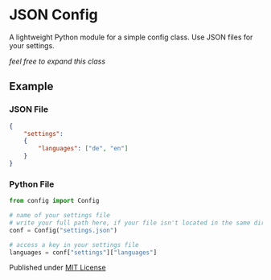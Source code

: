 # JSON Config

A lightweight Python module for a simple config class. Use JSON files for your settings.   

_feel free to expand this class_

## Example

### JSON File
```json
{
    "settings":
    {
        "languages": ["de", "en"]
    }
}
```

### Python File
```python
from config import Config

# name of your settings file
# write your full path here, if your file isn't located in the same directory
conf = Config("settings.json") 

# access a key in your settings file
languages = conf["settings"]["languages"]
```
   
   Published under [MIT License](https://gitlab.com/fabianschilf/json-config/blob/master/LICENSE)